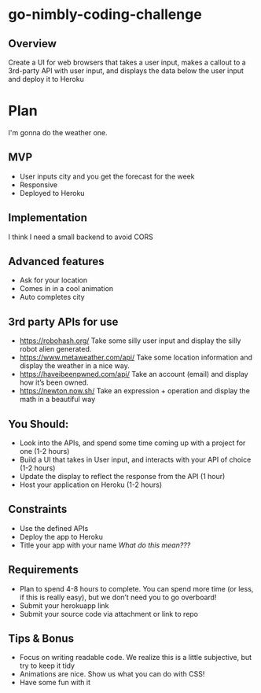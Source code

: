 # go-nimbly-coding-challenge

## Overview
Create a UI for web browsers that takes a user input, makes a callout to a 3rd-party API with user input, and displays the data below the user input and deploy it to Heroku

# Plan
I'm gonna do the weather one.
## MVP
* User inputs city and you get the forecast for the week
* Responsive
* Deployed to Heroku
## Implementation
I think I need a small backend to avoid CORS
## Advanced features
* Ask for your location
* Comes in in a cool animation
* Auto completes city

## 3rd party APIs for use
* https://robohash.org/
  Take some silly user input and display the silly robot alien generated.
* https://www.metaweather.com/api/
 Take some location information and display the weather in a nice way.
* https://haveibeenpwned.com/api/
 Take an account (email) and display how it’s been owned.
* https://newton.now.sh/
 Take an expression + operation and display the math in a beautiful way

## You Should:
* Look into the APIs, and spend some time coming up with a project for one (1-2 hours)
* Build a UI that takes in User input, and interacts with your API of choice (1-2 hours)
* Update the display to reflect the response from the API (1 hour)
* Host your application on Heroku (1-2 hours)

## Constraints
* Use the defined APIs
* Deploy the app to Heroku
* Title your app with your name *What do this mean???*

## Requirements
* Plan to spend 4-8 hours to complete. You can spend more time (or less, if this is really easy), but we don’t need you to go overboard!
* Submit your herokuapp link
* Submit your source code via attachment or link to repo

## Tips & Bonus
* Focus on writing readable code. We realize this is a little subjective, but try to keep it tidy
* Animations are nice. Show us what you can do with CSS!
* Have some fun with it
